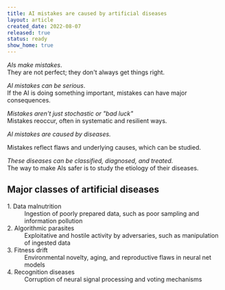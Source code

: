 ```yaml
---
title: AI mistakes are caused by artificial diseases
layout: article
created_date: 2022-08-07
released: true
status: ready
show_home: true
---
```


*AIs make mistakes*.<br/>They are not perfect; they don't always get things right.

*AI mistakes can be serious*.<br/>
If the AI is doing something important, mistakes can have major consequences.

*Mistakes aren't just stochastic or "bad luck"*<br/>
Mistakes reoccur, often in systematic and resilient ways.


*AI mistakes are caused by diseases.*<br/>
<!-- start_excerpt -->
Mistakes reflect flaws and underlying causes, which can be studied.
<!-- end_excerpt -->

*These diseases can be classified, diagnosed, and treated.*<br/>
The way to make AIs safer is to study the etiology of their diseases.


## Major classes of artificial diseases

<dt>1. Data malnutrition</dt>
<dd>Ingestion of poorly prepared data, such as poor sampling and information pollution</dd>

<dt>2. Algorithmic parasites</dt>
<dd>Exploitative and hostile activity by adversaries, such as manipulation of ingested data</dd>

<dt>3. Fitness drift</dt>
<dd>Environmental novelty, aging, and reproductive flaws in neural net models</dd>

<dt>4. Recognition diseases</dt>
<dd>Corruption of neural signal processing and voting mechanisms</dd>


